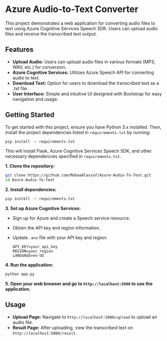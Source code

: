 # Azure Audio-to-Text Converter

This project demonstrates a web application for converting audio files to text using Azure Cognitive Services Speech SDK. Users can upload audio files and receive the transcribed text output.

## Features

- **Upload Audio:** Users can upload audio files in various formats (MP3, WAV, etc.) for conversion.
- **Azure Cognitive Services:** Utilizes Azure Speech API for converting audio to text.
- **Download Text:** Option for users to download the transcribed text as a .txt file.
- **User Interface:** Simple and intuitive UI designed with Bootstrap for easy navigation and usage.

## Getting Started

To get started with this project, ensure you have Python 3.x installed. Then, install the project dependencies listed in `requirements.txt` by running:

```bash
pip install -r requirements.txt
```

This will install Flask, Azure Cognitive Services Speech SDK, and other necessary dependencies specified in `requirements.txt`.

**1. Clone the repository:**

```bash
git clone https://github.com/MahaaAlassaf/Azure-Audio-To-Text.git
cd Azure-Audio-To-Text
```

**2. Install dependencies:**

```bash
pip install -r requirements.txt
```

**3. Set up Azure Cognitive Services:**
- Sign up for Azure and create a Speech service resource.
- Obtain the API key and region information.
- Update `.env` file with your API key and region:

  ```
  API_KEY=your_api_key
  REGION=your_region
  LANGUAGE=en-US
  ```

**4. Run the application:**

```bash
python app.py
```

**5. Open your web browser and go to `http://localhost:5000` to use the application.**

## Usage

- **Upload Page:** Navigate to `http://localhost:5000/upload` to upload an audio file.
- **Result Page:** After uploading, view the transcribed text on `http://localhost:5000/result`.
